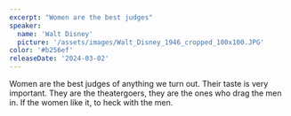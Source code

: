 ```yaml
---
excerpt: "Women are the best judges"
speaker:
  name: 'Walt Disney'
  picture: '/assets/images/Walt_Disney_1946_cropped_100x100.JPG'
color: '#b256ef'
releaseDate: '2024-03-02'
---
```

Women are the best judges of anything we turn out. Their taste is very important. They are the theatergoers, they are the ones who drag the men in. If the women like it, to heck with the men.